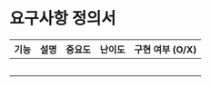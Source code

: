 # 요구사항 정의서

| 기능         | 설명                              | 중요도 | 난이도 | 구현 여부 (O/X) |
|--------------|-----------------------------------|--------|--------|-----------------|
|              |                                   |        |        |                 |
|              |                                   |        |        |                 |
|              |                                   |        |        |                 |
|              |                                   |        |        |                 |
|              |                                   |        |        |                 |


